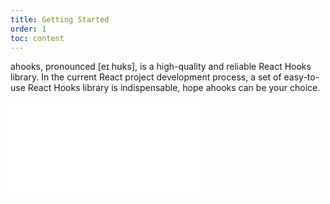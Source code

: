 ```yaml
---
title: Getting Started
order: 1
toc: content
---
```


ahooks, pronounced [eɪ hʊks], is a high-quality and reliable React Hooks library. In the current React project development process, a set of easy-to-use React Hooks library is indispensable, hope ahooks can be your choice.

<embed src="../../README.md#L22-L43"></embed>
